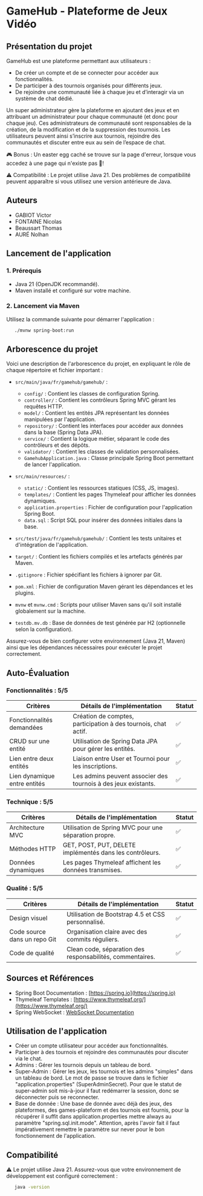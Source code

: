 # GameHub - Plateforme de Jeux Vidéo

## Présentation du projet
GameHub est une plateforme permettant aux utilisateurs :

- De créer un compte et de se connecter pour accéder aux fonctionnalités.
- De participer à des tournois organisés pour différents jeux.
- De rejoindre une communauté liée à chaque jeu et d’interagir via un système de chat dédié.
  
Un super administrateur gère la plateforme en ajoutant des jeux et en attribuant un administrateur pour chaque communauté (et donc pour chaque jeu). Ces administrateurs de communauté sont responsables de la création, de la modification et de la suppression des tournois. Les utilisateurs peuvent ainsi s’inscrire aux tournois, rejoindre des communautés et discuter entre eux au sein de l’espace de chat.

🎮 Bonus : Un easter egg caché se trouve sur la page d'erreur, lorsque vous accedez à une page qui n'existe pas 👀! 

⚠️ Compatibilité : Le projet utilise Java 21. Des problèmes de compatibilité peuvent apparaître si vous utilisez une version antérieure de Java.

## Auteurs

- GABIOT Victor
- FONTAINE Nicolas
- Beaussart Thomas
- AURÉ Nolhan

## Lancement de l'application

### 1. Prérequis
- Java 21 (OpenJDK recommandé).  
- Maven installé et configuré sur votre machine.

### 2. Lancement via Maven
Utilisez la commande suivante pour démarrer l'application :  
  ```sh
     ./mvnw spring-boot:run
  ```

## Arborescence du projet

Voici une description de l'arborescence du projet, en expliquant le rôle de chaque répertoire et fichier important :

- `src/main/java/fr/gamehub/gamehub/` :
  - `config/` : Contient les classes de configuration Spring.
  - `controller/` : Contient les contrôleurs Spring MVC gérant les requêtes HTTP.
  - `model/` : Contient les entités JPA représentant les données manipulées par l'application.
  - `repository/` : Contient les interfaces pour accéder aux données dans la base (Spring Data JPA).
  - `service/` : Contient la logique métier, séparant le code des contrôleurs et des dépôts.
  - `validator/` : Contient les classes de validation personnalisées.
  - `GamehubApplication.java` : Classe principale Spring Boot permettant de lancer l'application.

- `src/main/resources/` :
  - `static/` : Contient les ressources statiques (CSS, JS, images).
  - `templates/` : Contient les pages Thymeleaf pour afficher les données dynamiques.
  - `application.properties` : Fichier de configuration pour l'application Spring Boot.
  - `data.sql` : Script SQL pour insérer des données initiales dans la base.

- `src/test/java/fr/gamehub/gamehub/` : Contient les tests unitaires et d'intégration de l'application.

- `target/` : Contient les fichiers compilés et les artefacts générés par Maven.

- `.gitignore` : Fichier spécifiant les fichiers à ignorer par Git.

- `pom.xml` : Fichier de configuration Maven gérant les dépendances et les plugins.

- `mvnw` et `mvnw.cmd` : Scripts pour utiliser Maven sans qu'il soit installé globalement sur la machine.

- `testdb.mv.db` : Base de données de test générée par H2 (optionnelle selon la configuration).

Assurez-vous de bien configurer votre environnement (Java 21, Maven) ainsi que les dépendances nécessaires pour exécuter le projet correctement.





## Auto-Évaluation

### Fonctionnalités : 5/5

| Critères                 | Détails de l'implémentation                              | Statut |
|--------------------------|----------------------------------------------------------|--------|
| Fonctionnalités demandées| Création de comptes, participation à des tournois, chat actif. | ✅   |
| CRUD sur une entité      | Utilisation de Spring Data JPA pour gérer les entités.   | ✅     |
| Lien entre deux entités  | Liaison entre User et Tournoi pour les inscriptions.     | ✅     |
| Lien dynamique entre entités | Les admins peuvent associer des tournois à des jeux existants. | ✅ |

### Technique : 5/5

| Critères        | Détails de l'implémentation                                     | Statut |
|-----------------|-----------------------------------------------------------------|--------|
| Architecture MVC| Utilisation de Spring MVC pour une séparation propre.           | ✅     |
| Méthodes HTTP   | GET, POST, PUT, DELETE implémentés dans les contrôleurs.        | ✅     |
| Données dynamiques | Les pages Thymeleaf affichent les données transmises.        | ✅     |

### Qualité : 5/5

| Critères              | Détails de l'implémentation                       | Statut |
|-----------------------|---------------------------------------------------|--------|
| Design visuel         | Utilisation de Bootstrap 4.5 et CSS personnalisé. | ✅     |
| Code source dans un repo Git | Organisation claire avec des commits réguliers. | ✅  |
| Code de qualité       | Clean code, séparation des responsabilités, commentaires. | ✅ |


## Sources et Références

- Spring Boot Documentation : [https://spring.io](https://spring.io)  
- Thymeleaf Templates : [https://www.thymeleaf.org/](https://www.thymeleaf.org/)  
- Spring WebSocket : [WebSocket Documentation](https://docs.spring.io/spring-framework/docs/current/reference/html/web.html#websocket)

## Utilisation de l'application

- Créer un compte utilisateur pour accéder aux fonctionnalités.
- Participer à des tournois et rejoindre des communautés pour discuter via le chat.
- Admins : Gérer les tournois depuis un tableau de bord.
- Super-Admin : Gérer les jeux, les tournois et les admins "simples" dans un tableau de bord. Le mot de passe se trouve dans le fichier "application.properties" (SuperAdminSecret). Pour que le statut de super-admin soit mis-à-jour il faut redémarrer la session, donc se déconnecter puis se reconnecter. 
- Base de donnée : Une base de donnée avec déjà des jeux, des plateformes, des games-plateform et des tournois est fournis, pour la récupérer il suffit dans application.properties mettre always au paramètre "spring.sql.init.mode". Attention, après l'avoir fait il faut impérativement remettre le paramètre sur never pour le bon fonctionnement de l'application.

## Compatibilité

⚠️ Le projet utilise Java 21. Assurez-vous que votre environnement de développement est configuré correctement :

  ```sh
     java -version
  ```
